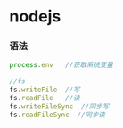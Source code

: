 # nodejs

### 语法

```javascript
process.env   //获取系统变量
```

```js
//fs
fs.writeFile  //写
fs.readFile   //读
fs.writeFileSync  //同步写
fs.readFileSync  //同步读
```

